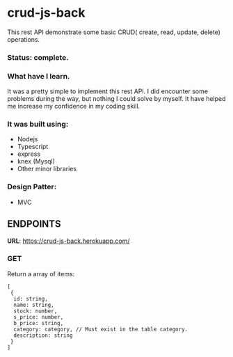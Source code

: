 # crud-js-back

This rest API demonstrate some basic  CRUD( create, read, update, delete) operations.

### Status: complete.

### What have I learn.
 It was a pretty simple to implement this rest API. I did encounter some problems during the way,    but nothing I could solve by myself.  It have helped me increase my confidence in my coding skill.

### It was built using:
 + Nodejs
 + Typescript
 + express 
 + knex (Mysql)
 + Other minor libraries

### Design Patter:
 + MVC

## ENDPOINTS
 <b>URL</b>: https://crud-js-back.herokuapp.com/
 
 ### GET 
  Return a array of items:
  
  ```
  [
   {
    id: string,
    name: string,
    stock: number,
    s_price: number,
    b_price: string,
    category: category, // Must exist in the table category.
    description: string
   }
  ]
  ```


